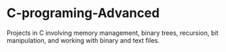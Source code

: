 # C-programing-Advanced
Projects in C involving memory management, binary trees, recursion, bit manipulation, and working with binary and text files.

